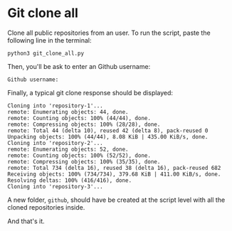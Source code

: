 # Git clone all

Clone all public repositories from an user. To run the script, paste the following line in the terminal:

```
python3 git_clone_all.py
```

Then, you'll be ask to enter an Github username:

```
Github username:
```

Finally, a typical git clone response should be displayed:

```
Cloning into 'repository-1'...
remote: Enumerating objects: 44, done.
remote: Counting objects: 100% (44/44), done.
remote: Compressing objects: 100% (28/28), done.
remote: Total 44 (delta 10), reused 42 (delta 8), pack-reused 0
Unpacking objects: 100% (44/44), 8.08 KiB | 435.00 KiB/s, done.
Cloning into 'repository-2'...
remote: Enumerating objects: 52, done.
remote: Counting objects: 100% (52/52), done.
remote: Compressing objects: 100% (35/35), done.
remote: Total 734 (delta 16), reused 38 (delta 16), pack-reused 682
Receiving objects: 100% (734/734), 379.68 KiB | 411.00 KiB/s, done.
Resolving deltas: 100% (416/416), done.
Cloning into 'repository-3'...
```

A new folder, ```github```, should have be created at the script level with all the cloned repositories inside.

And that's it.
